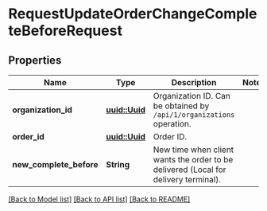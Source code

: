 # RequestUpdateOrderChangeCompleteBeforeRequest

## Properties

Name | Type | Description | Notes
------------ | ------------- | ------------- | -------------
**organization_id** | [**uuid::Uuid**](uuid::Uuid.md) | Organization ID.                Can be obtained by `/api/1/organizations` operation. | 
**order_id** | [**uuid::Uuid**](uuid::Uuid.md) | Order ID. | 
**new_complete_before** | **String** | New time when client wants the order to be delivered (Local for delivery terminal). | 

[[Back to Model list]](../README.md#documentation-for-models) [[Back to API list]](../README.md#documentation-for-api-endpoints) [[Back to README]](../README.md)


